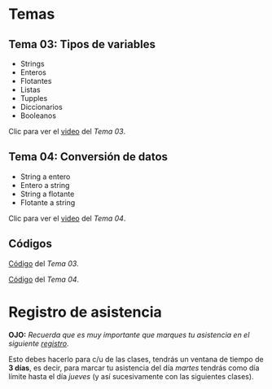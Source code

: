 # Temas 
## __Tema 03:__ Tipos de variables
* Strings
* Enteros
* Flotantes
* Listas
* Tupples
* Diccionarios
* Booleanos

Clic para ver el [video](https://drive.google.com/file/d/1DmtQDmfBONdQZEHTOOjEEY8rE1bAzAmu/view?usp=sharing) del _Tema 03_.


## __Tema 04:__ Conversión de datos
* String a entero
* Entero a string
* String a flotante
* Flotante a string


Clic para ver el [video](https://drive.google.com/file/d/1kKnC9tydO_qvDsbcXhAnNmg_yYFEmR8z/view?usp=sharing) del _Tema 04_.

## Códigos
[Código]() del _Tema 03_.

[Código](https://github.com/AFIF-UG/Introduccion_a_Python-Curso_Online/blob/main/Clase_02/Codigo_tema_4.ipynb) del _Tema 04_.


# Registro de asistencia
__OJO:__ _Recuerda que es muy importante que marques tu asistencia en el siguiente [registro](https://docs.google.com/forms/d/e/1FAIpQLScWmhr2hpVj3UDce_RB7xejQCV0eUFjzAqf8-0YfRr1hObSAg/viewform?usp=sf_link)_.

Esto debes hacerlo para c/u de las clases, tendrás un ventana de tiempo de __3 días__, es decir, para marcar tu asistencia del día _martes_ tendrás como día límite hasta el día _jueves_ (y así sucesivamente con las siguientes clases).
